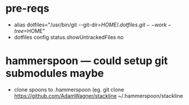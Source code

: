 # pre-reqs
- alias dotfiles="/usr/bin/git --git-dir=$HOME/.dotfiles.git --work-tree=$HOME"
- dotfiles config status.showUntrackedFiles no  

# hammerspoon — could setup git submodules maybe
- clone spoons to .hammerspoon (eg. git clone https://github.com/AdamWagner/stackline ~/.hammerspoon/stackline

